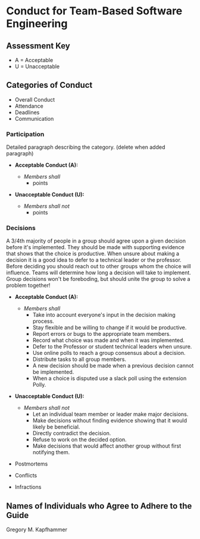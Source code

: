 # Conduct for Team-Based Software Engineering

## Assessment Key

* A = Acceptable
* U = Unacceptable

## Categories of Conduct

* Overall Conduct
* Attendance
* Deadlines
* Communication

### Participation

Detailed paragraph describing the category. (delete when added paragraph)

* **Acceptable Conduct (A):**
  * *Members shall*
    * points

* **Unacceptable Conduct (U):**
  * *Members shall not*
    * points

### Decisions

A 3/4th majority of people in a group should agree upon a given decision before it's
implemented. They should be made with supporting evidence that shows
that the choice is productive. When unsure about making a decision
it is a good idea to defer to a technical leader or the professor. Before
deciding you should reach out to other groups whom the choice will influence.
Teams will determine how long a decision will take to implement. Group decisions won't be
foreboding, but should unite the group to solve a problem together!

* **Acceptable Conduct (A):**
  * *Members shall*
    * Take into account everyone's input in the decision making process.
    * Stay flexible and be willing to change if it would be productive.
    * Report errors or bugs to the appropriate team members.
    * Record what choice was made and when it was implemented.
    * Defer to the Professor or student technical leaders when unsure.
    * Use online polls to reach a group consensus about a decision.
    * Distribute tasks to all group members.
    * A new decision should be made when a previous decision cannot be implemented.
    * When a choice is disputed use a slack poll using the extension Polly.

* **Unacceptable Conduct (U):**
  * *Members shall not*
    * Let an individual team member or leader make major decisions.
    * Make decisions without finding evidence showing that it would likely be beneficial.
    * Directly contradict the decision.
    * Refuse to work on the decided option.
    * Make decisions that would affect another group without first notifying them.

* Postmortems
* Conflicts
* Infractions

## Names of Individuals who Agree to Adhere to the Guide

Gregory M. Kapfhammer
